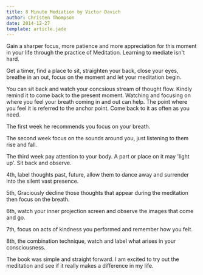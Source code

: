 ```yaml
---
title: 8 Minute Mediation by Victor Davich
author: Christen Thompson
date: 2014-12-27
template: article.jade 
---
```


Gain a sharper focus, more patience and more appreciation for this moment in your life through the practice of Meditation. Learning to mediate isn't hard.

<span class="more"></span>

Get a timer, find a place to sit, straighten your back, close your eyes, breathe in an out, focus on the moment and let your meditation begin.

You can sit back and watch your concsious stream of thought flow. Kindly remind it to come back to the present moment. Watching and focusing on where you feel your breath coming in and out can help. The point where you feel it is referred to the anchor point. Come back to it as often as you need.

The first week he recommends you focus on your breath.  

The second week focus on the sounds around you, just listening to them rise and fall.

The third week pay attention to your body.  A part or place on it may 'light up'. Sit back and observe.

4th, label thoughts past, future, allow them to dance away and surrender into the silent vast presence.

5th, Graciously decline those thoughts that appear during the meditation then focus on the breath.

6th, watch your inner projection screen and observe the images that come and go.

7th, focus on acts of kindness you performed and remember how you felt.

8th, the combination technique, watch and label what arises in your consciousness.

The book was simple and straight forward.  I am excited to try out the meditation and see if it really makes a difference in my life.

